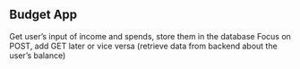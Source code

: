 ## Budget App

Get user’s input of income and spends, store them in the database
Focus on POST, add GET later or vice versa (retrieve data from backend about the user’s balance)
